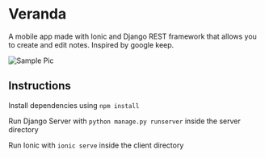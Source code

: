 # Veranda
A mobile app made with Ionic and Django REST framework that allows you to create and edit notes. Inspired by google keep.

![Sample Pic](https://github.com/tomasamado/veranda/tree/LoginFix/sample%20images/Capture.png)

## Instructions
Install dependencies using ```npm install```

Run Django Server with ```python manage.py runserver``` inside the server directory

Run Ionic with ```ionic serve``` inside the client directory


